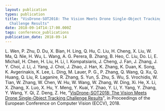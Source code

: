 ```yaml
---
layout: publication
types: publication
title: "VisDrone-SOT2018: The Vision Meets Drone Single-Object Tracking
  Challenge Results"
date: 2018-09-14T14:17:00.000Z
tags: conference_publications
publication_date: 2018-09-14
---
```

L. Wen, P. Zhu, D. Du, X. Bian, H. Ling, Q. Hu, C. Liu, H. Cheng, X. Liu, W. Ma, Q. Nie, H. Wu, L. Wang, A. G. Perera, B. Zhang, B. Heo, C. Liu, Do. Li, E. Michail, H. Chen, H. Liu, H. Li, I. Kompatsiaris, J. Cheng, J. Fan, J. Zhang, J. Y. Choi, J. Li, J. Yang, J. Choi, J. Zhao, J. Han, K. Zhang, K. Duan, K. Song, K. Avgerinakis, K. Lee, L. Ding, M. Lauer, P. G., P. Zhang, Q. Wang, Q. Xu, Q. Huang, Q. Liu, R. Laganire, R. Zhang, S. Yun, S. Zhu, S. Wu, S. Vrochidis, W. Tian, W. Zhang, W. Chen, W. Hu, W. Wang, W. Zhang, W. Ding, Xi. He, X. Li, X. Zhang, X. Luo, X. Hu, Y. Meng, Y. Kuai, Y. Zhao, Y. Li, Y. Yang, Y. Zhang, Y. Wang, Y. Qi, Z. Deng, Z. He, "[VisDrone-SOT2018: The Vision Meets Drone Single-Object Tracking Challenge Results](http://openaccess.thecvf.com/content_ECCVW_2018/papers/11133/Wen_VisDrone-SOT2018_The_Vision_Meets_Drone_Single-Object_Tracking_Challenge_Results_ECCVW_2018_paper.pdf)", in Proceedings of the European Conference on Computer Vision (ECCV), 2018.